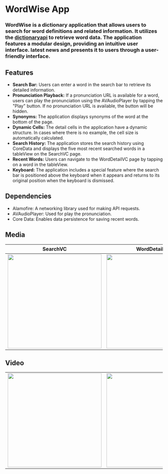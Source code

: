 # WordWise App

### WordWise is a dictionary application that allows users to search for word definitions and related information. It utilizes the [dictionaryapi](https://dictionaryapi.dev/) to retrieve word data. The application features a modular design, providing an intuitive user interface. latest news and presents it to users through a user-friendly interface.

## Features
- **Search Bar:** Users can enter a word in the search bar to retrieve its detailed information.
- **Pronunciation Playback:** If a pronunciation URL is available for a word, users can play the pronunciation using the AVAudioPlayer by tapping the "Play" button. If no pronunciation URL is available, the button will be hidden.
- **Synonyms:** The application displays synonyms of the word at the bottom of the page.
- **Dynamic Cells:** The detail cells in the application have a dynamic structure. In cases where there is no example, the cell size is automatically calculated.
- **Search History:** The application stores the search history using CoreData and displays the five most recent searched words in a tableView on the SearchVC page.
- **Recent Words:** Users can navigate to the WordDetailVC page by tapping on a word in the tableView.
- **Keyboard:** The application includes a special feature where the search bar is positioned above the keyboard when it appears and returns to its original position when the keyboard is dismissed.
 
## Dependencies
- Alamofire: A networking library used for making API requests.
- AVAudioPlayer: Used for play the pronunciation.
- Core Data: Enables data persistence for saving recent words.

 ## Media

| SearchVC                     | WordDetailVC               | 
| ---------------------------- | -------------------------- | 
| <img src="https://github.com/GulfemmAlbayrak/GulfemAlbayrak_WordWiseApp/assets/101430350/4b292aa6-cc52-4f96-bd4e-73ccf8cd408b" width="300px"> | <img src="https://github.com/GulfemmAlbayrak/GulfemAlbayrak_WordWiseApp/assets/101430350/341fe5e9-ea0f-48d5-a421-26791ea6f65a" width="300px"> |

## Video

|                              |                              |         
| ---------------------------- | ---------------------------- |
| <img src="https://media.giphy.com/media/v1.Y2lkPTc5MGI3NjExMzU1YTEzNzUyODcyMzc0YjlkZDZiYzU2MGMwYjVmZmQ4NzcwZTA1NyZlcD12MV9pbnRlcm5hbF9naWZzX2dpZklkJmN0PWc/3UAD2wmpTRSCuwNb7L/giphy.gif" width="300px"> | <img src="https://media.giphy.com/media/v1.Y2lkPTc5MGI3NjExMDUzNjkzNTQ5OGY3MTNkZmJhOWE3MTYzNTE5Zjc0NmQ5NTY4MTgzMCZlcD12MV9pbnRlcm5hbF9naWZzX2dpZklkJmN0PWc/ogr7DRHGuXcPakR5EB/giphy.gif" width="300px"> |

